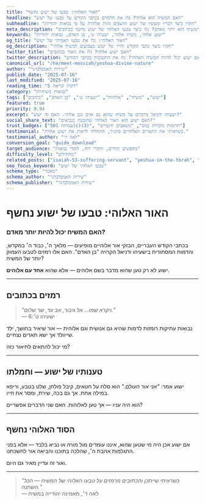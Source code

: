 ```yaml
---
title: "האור האלוהי: טבעו של ישוע נחשף"
headline: "האם המשיח הוא אלוהי? גלו את הרמזים בכתבי הקודש על טבעו של ישוע"
subheadline: "חקרו כיצד דבריו ומעשיו של ישוע חושפים זהות אלוהית על פי נבואות יהודיות"
meta_description: "האם המשיח הוא יותר מאדם? גלו כיצד טבעו האלוהי של ישוע נחשף בכתובים"
keywords: "ישוע אלוהי, משיח אלוהי, ישעיהו ט׳, בן האדם, נבואות יהודיות"
og_title: "האור האלוהי: גלו את טבעו האמיתי של ישוע"
og_description: "חקרו כיצד כתבי הקודש וחייו של ישוע מצביעים למשיח אלוהי"
twitter_title: "האם ישוע אלוהי? גלו את האור בכתובים"
twitter_description: "האם ישוע יכול להיות המשיח האלוהי? גלו את התשובות בכתבי הקודש"
canonical_url: "/he/meet-messiah/yeshua-divine-nature"
author: "שירות האמבלברגר"
publish_date: "2025-07-16"
last_modified: "2025-07-16"
reading_time: "5 דקות קריאה"
category: "נבואות משיחיות"
tags: ["ישוע", "משיח", "אלוהות", "ישעיהו ט׳", "בן האדם", "כתובים"]
featured: true
priority: 0.94
excerpt: "ישעיהו ודניאל מרמזים על משיח שהוא גם אדם וגם אלוהי. האם זה ישוע?"
social_share_text: "האם ישוע הוא האור האלוהי שהובטח בנביאים?"
trust_badges: ["עמותה 501(c)(3)", "תרומות מוכרות במס", "משאבים חינמיים"]
testimonial: "כשראיתי את התארים האלוהיים בתנ״ך, התחלתי לראות את ישוע אחרת."
testimonial_author: "לאה ד׳"
conversion_goal: "guide_download"
target_audience: "מחפשים יהודים, חוקרי רוח, לומדי נבואות"
difficulty_level: "מתחילים"
related_posts: ["isaiah-53-suffering-servant", "yeshua-in-the-torah", "who-is-yeshua"]
seo_focus_keyword: "טבעו האלוהי של ישוע"
schema_type: "מאמר"
schema_author: "שירות האמבלברגר"
schema_publisher: "שירות האמבלברגר"
---
```


# האור האלוהי: טבעו של ישוע נחשף

### האם המשיח יכול להיות יותר מאדם?

בכתבי הקודש העבריים, הבזקי אור אלוהיים מופיעים — מלאך ה׳, כבוד ה׳ במקדש, והדמות המסתורית בישעיהו ודניאל הקרויה "בן האדם". האם אלו רמזים לטבעו העמוק יותר של המשיח?

ישוע לא רק טען שהוא מדבר בשם אלוהים — אלא שהוא **אחד עם אלוהים**.

---

## רמזים בכתובים

> _"ויקרא שמו… אל גיבור, אב עד, שר שלום."_  
> — ישעיהו ט׳:6

נבואות עתיקות רומזות לדמות שהיא גם אנושית וגם אלוהית — אור שיאיר בחושך, ילד שייוולד אך ישא תארים נצחיים.

מי יכול להתאים לתיאור כזה?

---

## טענותיו של ישוע — וחמלתו

ישוע אמר: _"אני אור העולם."_ הוא סלח על חטאים, קיבל פולחן, שלט בטבע, וריפא במילה אחת. אך גם בכה, שירת, ומסר את חייו.

הוא היה עניו — אך טען לאלוהות. האם שני הדברים אפשריים?

---

## הסוד האלוהי נחשף

אם ישוע אכן היה מי שטען שהוא, איננו עומדים מול מורה או נביא בלבד — אלא בפני התגלמות אהבת ה׳, שהלכה בתוכנו והביאה אור לחשכתנו.

ואור זה עדיין מאיר גם היום.

---

> _"כשראיתי שייתכן והכתובים מרמזים על טבעו האלוהי של המשיח — הכל השתנה."_  
> — לאה ד׳, מאמינה יהודייה במשיח
